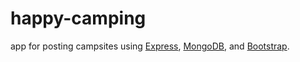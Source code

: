 # happy-camping
app for posting campsites using <a href="http://expressjs.com/">Express</a>, <a href="https://www.mongodb.com/">MongoDB</a>, and <a href="http://getbootstrap.com/">Bootstrap</a>.
